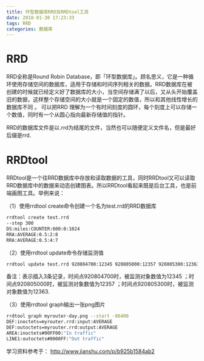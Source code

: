 ```yaml
---
title: 环型数据库RRD及RRDtool工具
date: 2018-01-30 17:23:33
tags: RRD
categories: 数据库
---
```


# RRD

RRD全称是Round Robin Database，即「环型数据库」。顾名思义，它是一种循环使用存储空间的数据库，适用于存储和时间序列相关的数据。RRD数据库在被创建的时候就已经定义好了数据库的大小，当空间存储满了以后，又从头开始覆盖旧的数据，这样整个存储空间的大小就是一个固定的数值，所以和其他线性增长的数据库不同 。 可以把RRD 理解为一个有时间刻度的圆环，每个刻度上可以存储一个数值，同时有一个从圆心指向最新存储值的指针。

RRD的数据库文件是以.rrd为结尾的文件，当然也可以随便定义文件名，但是最好后缀是rrd.

# RRDtool

RRDtool是一个往RRD数据库中存放和读取数据的工具，同时RRDtool又可以读取RRD数据库中的数据来动态创建图表。所以RRDtool看起来既是后台工具，也是前端画图工具。举例来说：

（1）使用rrdtool create命令创建一个名为test.rrd的RRD数据库

```bash
rrdtool create test.rrd
--step 300
DS:miles:COUNTER:600:0:1024
RRA:AVERAGE:0.5:2:8
RRA:AVERAGE:0.5:4:7
```

（2）使用rrdtool update命令存储监测值

```bash
rrdtool update test.rrd 920804700:12345 920805000:12357 920805300:12363
```

备注：表示插入3条记录，时间点920804700时，被监测对象数值为12345 ；时间点920805000时，被监测对象数值为12357 ；时间点920805300时，被监测对象数值为12363.

（3）使用rrdtool graph输出一张png图片

```bash
rrdtool graph myrouter-day.png --start -86400
DEF:inoctets=myrouter.rrd:input:AVERAGE
DEF:outoctets=myrouter.rrd:output:AVERAGE
AREA:inoctets#00FF00:"In traffic"
LINE1:outoctets#0000FF:"Out traffic"
```


学习资料参考于：
http://www.jianshu.com/p/b925b1584ab2
